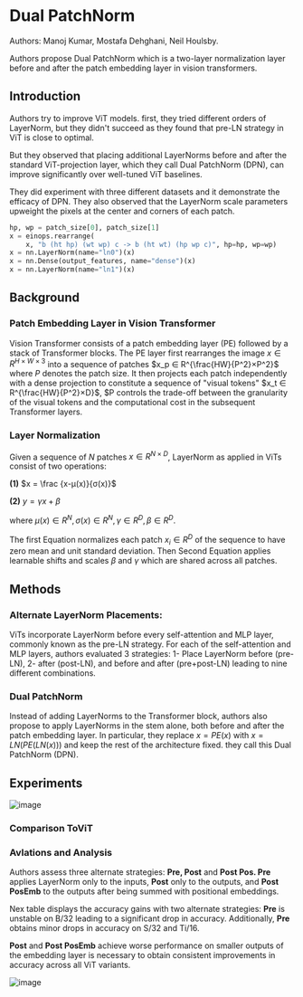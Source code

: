 # Dual PatchNorm

Authors: Manoj Kumar, Mostafa Dehghani, Neil Houlsby.

Authors propose Dual PatchNorm which is a two-layer normalization layer before and after the patch embedding layer in vision transformers.

## Introduction

Authors try to improve ViT models. first, they tried different orders of LayerNorm, but they didn't succeed as they found that pre-LN strategy in ViT is close to optimal.

But they observed that placing additional LayerNorms before and after the standard ViT-projection layer, which they call Dual PatchNorm (DPN), can improve significantly over well-tuned ViT baselines.

They did experiment with three different datasets and it demonstrate the efficacy of DPN. They also observed that the LayerNorm scale parameters upweight the pixels at the center and corners of each patch.

```python
hp, wp = patch_size[0], patch_size[1]
x = einops.rearrange(
	x, "b (ht hp) (wt wp) c -> b (ht wt) (hp wp c)", hp=hp, wp=wp)
x = nn.LayerNorm(name="ln0")(x)
x = nn.Dense(output_features, name="dense")(x)
x = nn.LayerNorm(name="ln1")(x)
```

## Background

### Patch Embedding Layer in Vision Transformer

Vision Transformer consists of a patch embedding layer (PE) followed by a stack of Transformer blocks. The PE layer first rearranges the image $x ∈ R^{H×W ×3}$  into a sequence of patches $x_p ∈ R^{\frac{HW}{P^2}×P^2}$ where $P$ denotes the patch size. It then projects each patch independently with a dense projection to constitute a sequence of "visual tokens" $x_t ∈ R^{\frac{HW}{P^2}×D}$, $P controls the trade-off between the granularity of the visual tokens and the computational cost in the subsequent Transformer layers.

### Layer Normalization

Given a sequence of $N$ patches $x ∈ R^{N ×D}$, LayerNorm as applied in ViTs consist of two operations:

**(1)**   $x = \frac {x-µ(x)}{σ(x)}$

**(2)**   $y = γx + β$

where $µ(x) ∈ R^N , σ(x) ∈ R^N , γ ∈ R^D , β ∈ R^D$.

The first Equation normalizes each patch $x_i ∈ R^D$ of the sequence to have zero mean and unit standard deviation. Then Second Equation applies learnable shifts and scales $β$ and $γ$ which are shared across all patches.

## Methods

### Alternate LayerNorm Placements:

ViTs incorporate LayerNorm before every self-attention and MLP layer, commonly known as the pre-LN strategy. For each of the self-attention and MLP layers, authors evaluated 3 strategies: 1- Place LayerNorm before (pre-LN), 2- after (post-LN), and before and after (pre+post-LN) leading to nine different combinations.

### Dual PatchNorm

Instead of adding LayerNorms to the Transformer block, authors also propose to apply LayerNorms in the stem alone, both before and after the patch embedding layer. In particular, they replace $x=PE(x)$ with $x = LN(PE(LN(x)))$ and keep the rest of the architecture fixed. they call this Dual PatchNorm (DPN).

## Experiments

![image](https://user-images.githubusercontent.com/59775002/218676964-ba556ba2-fde1-4318-b436-7cb96b66e510.png)

### Comparison ToViT

### Avlations and Analysis

Authors assess three alternate strategies: **Pre, Post** and **Post Pos. Pre** applies LayerNorm only to the inputs, **Post** only to the outputs, and **Post PosEmb** to the outputs after being summed with positional embeddings.

Nex table displays the accuracy gains with two alternate strategies: **Pre** is unstable on B/32 leading to a significant drop in accuracy. Additionally, **Pre** obtains minor drops in accuracy on S/32 and Ti/16.

**Post** and **Post PosEmb** achieve worse performance on smaller outputs of the embedding layer is necessary to obtain consistent improvements in accuracy across all ViT variants.

![image](https://user-images.githubusercontent.com/59775002/218677207-43c9f641-efee-4033-b39d-22389af2ab27.png)
